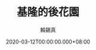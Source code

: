 ---
issue: 368
title: 基隆的後花園
author: 賴錫真
date: 2020-03-12T00:00:00.000+08:00
topic: 景點
difficulty: 1
wikidata: Q131449167
wikidata_link: https://www.wikidata.org/wiki/Q131449167
---